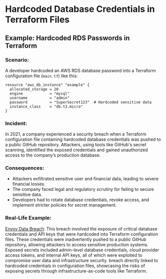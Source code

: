 # Hardcoded Database Credentials in Terraform Files

## Example: Hardcoded RDS Passwords in Terraform

### Scenario:

A developer hardcoded an AWS RDS database password into a Terraform configuration file (`main.tf`) like this:

```hcl
resource "aws_db_instance" "example" {
  allocated_storage = 20
  engine            = "mysql"
  username          = "admin"
  password          = "SuperSecret123"  # Hardcoded sensitive data
  instance_class    = "db.t3.micro"
}
```

### Incident:

In 2021, a company experienced a security breach when a Terraform configuration file containing hardcoded database credentials was pushed to a public GitHub repository. Attackers, using tools like GitHub's secret scanning, identified the exposed credentials and gained unauthorized access to the company’s production database.

### Consequences:

- Attackers exfiltrated sensitive user and financial data, leading to severe financial losses.
- The company faced legal and regulatory scrutiny for failing to secure sensitive data.
- Developers had to rotate database credentials, revoke access, and implement stricter policies for secret management.

### Real-Life Example:

[Envoy Data Breach](https://portswigger.net/daily-swig/how-hardcoded-credentials-exposed-companies-to-risk): This breach involved the exposure of critical database credentials and API keys that were hardcoded into Terraform configuration files. These credentials were inadvertently pushed to a public GitHub repository, allowing attackers to access sensitive production systems. Exposed secrets included admin-level database credentials, cloud provider access tokens, and internal API keys, all of which were exploited to compromise user data and infrastructure security. breach directly linked to hardcoded credentials in configuration files, showcasing the risks of exposing secrets through infrastructure-as-code tools like Terraform.


